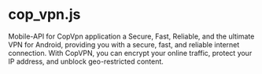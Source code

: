 # cop_vpn.js
Mobile-API for CopVpn application a Secure, Fast, Reliable, and the ultimate VPN for Android, providing you with a secure, fast, and reliable internet connection. With CopVPN, you can encrypt your online traffic, protect your IP address, and unblock geo-restricted content.
